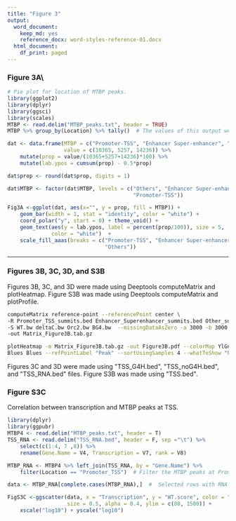 ```yaml
---
title: "Figure 3"
output:
  word_document: 
    keep_md: yes
    reference_docx: word-styles-reference-01.docx
  html_document:
    df_print: paged
---
```

### Figure 3A\

```r
# Pie plot for location of MTBP peaks.
library(ggplot2)
library(dplyr)
library(ggsci)
library(scales)
MTBP <- read.delim("MTBP_peaks.txt", header = TRUE)
MTBP %>% group_by(Location) %>% tally()  # The values of this output were used in the next line.

dat <- data.frame(MTBP = c("Promoter-TSS", "Enhancer Super-enhancer", "Others"),
                  value = c(10365, 5257, 14236)) %>% 
    mutate(prop = value/(10365+5257+14236)*100) %>%
    mutate(lab.ypos = cumsum(prop) - 0.5*prop)

dat$prop <- round(dat$prop, digits = 1)

dat$MTBP <- factor(dat$MTBP, levels = c("Others", "Enhancer Super-enhancer",
                                        "Promoter-TSS"))

Fig3A <-ggplot(dat, aes(x="", y = prop, fill = MTBP)) + 
    geom_bar(width = 1, stat = "identity", color = "white") + 
    coord_polar("y", start = 0) + theme_void() +
    geom_text(aes(y = lab.ypos, label = percent(prop/100)), size = 5, 
              color = "white")  + 
    scale_fill_aaas(breaks = c("Promoter-TSS", "Enhancer Super-enhancer", 
                               "Others"))
```
***
### Figures 3B, 3C, 3D, and S3B
Figures 3B, 3C, and 3D were made using Deeptools computeMatrix and plotHeatmap. Figure S3B was made using Deeptools computeMatrix and plotProfile. 


```bash
computeMatrix reference-point --referencePoint center \
-R Promoter_TSS_summits.bed Enhancer_Superenhancer_summits.bed Other_summits.bed \
-S WT.bw deltaC.bw Orc2.bw BG4.bw  --missingDataAsZero -a 3000 -b 3000 --binSize 10 \
-out Matrix_Figure3B.tab.gz

plotHeatmap -m Matrix_Figure3B.tab.gz -out Figure3B.pdf --colorMap YlGnBu YlGnBu \
Blues Blues --refPointLabel "Peak" --sortUsingSamples 4 --whatToShow "heatmap only"
```
Figures 3C and 3D were made using "TSS_G4H.bed", "TSS_noG4H.bed", and "TSS_RNA.bed" files.  Figure S3B was made using "TSS.bed".  

### Figure S3C
Correlation between transcription and MTBP peaks at TSS.

```r
library(dplyr)
library(ggpubr)
MTBP4 <- read.delim("MTBP_peaks.txt", header = T) 
TSS_RNA <- read.delim("TSS_RNA.bed", header = F, sep ="\t") %>% 
    select(c(1:4, 7 ,8)) %>% 
    rename(Gene.Name = V4, Transcription = V7, rank = V8)

MTBP_RNA <- MTBP4 %>% left_join(TSS_RNA, by = "Gene.Name") %>% 
    filter(Location == "Promoter_TSS")  # Filter the MTBP peaks at Promoter_TSS.

data <- MTBP_RNA[complete.cases(MTBP_RNA),]  #  Selected rows with RNA data. 

FigS3C <-ggscatter(data, x = "Transcription", y = "WT.score", color = "Blue", 
                   size = 0.5, alpha = 0.4, ylim = c(80, 1500)) + 
    xscale("log10") + yscale("log10")
```





